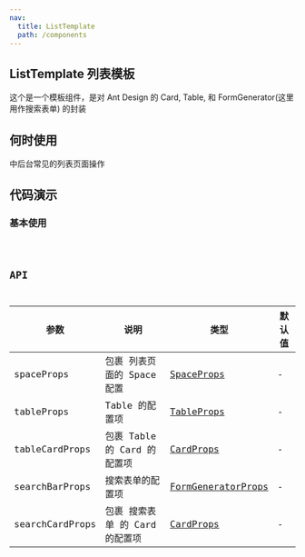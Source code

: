 ```yaml
---
nav:
  title: ListTemplate
  path: /components
---
```


## ListTemplate 列表模板

这个是一个模板组件，是对 Ant Design 的 Card, Table, 和 FormGenerator(这里用作搜索表单) 的封装

## 何时使用

中后台常见的列表页面操作

## 代码演示

### 基本使用

<code src="./demos/demo1.tsx"  title="简单的使用">

## API



| 参数            | 说明                           | 类型               | 默认值 |
| --------------- | ------------------------------ | ------------------ | ------ |
| spaceProps      | 包裹 列表页面的 Space 配置     | [SpaceProps](https://ant-design.gitee.io/components/space-cn/#API)         | -      |
| tableProps      | Table 的配置项                 | [TableProps](https://ant-design.gitee.io/components/table-cn/#Table)         | -      |
| tableCardProps  | 包裹 Table 的 Card 的配置项    | [CardProps](https://ant-design.gitee.io/components/card-cn/#Card)          | -      |
| searchBarProps  | 搜索表单的配置项               | [FormGeneratorProps](/components/form-items-builder#formitemconfig-api) | -      |
| searchCardProps | 包裹 搜索表单 的 Card 的配置项 | [CardProps](https://ant-design.gitee.io/components/card-cn/#Card)          | -      |
